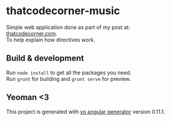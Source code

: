 # thatcodecorner-music

Simple web application done as part of my post at:  
[thatcodecorner.com](http://example.com/ "That Code Corner Directives Post").  
To help explain how directives work.

## Build & development

Run `node install` to get all the packages you need.  
Run `grunt` for building and `grunt serve` for preview.


## Yeoman <3
This project is generated with [yo angular generator](https://github.com/yeoman/generator-angular)
version 0.11.1.
